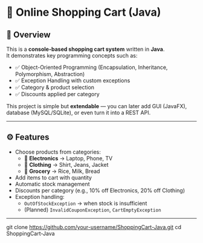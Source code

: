 # 🛒 Online Shopping Cart (Java)

## 📌 Overview
This is a **console-based shopping cart system** written in **Java**.  
It demonstrates key programming concepts such as:  
- ✅ Object-Oriented Programming (Encapsulation, Inheritance, Polymorphism, Abstraction)  
- ✅ Exception Handling with custom exceptions  
- ✅ Category & product selection  
- ✅ Discounts applied per category  

This project is simple but **extendable** — you can later add GUI (JavaFX), database (MySQL/SQLite), or even turn it into a REST API.

---

## ⚙️ Features
- Choose products from categories:  
  - 📱 **Electronics** → Laptop, Phone, TV  
  - 👕 **Clothing** → Shirt, Jeans, Jacket  
  - 🥖 **Grocery** → Rice, Milk, Bread  
- Add items to cart with quantity  
- Automatic stock management  
- Discounts per category (e.g., 10% off Electronics, 20% off Clothing)  
- Exception handling:  
  - `OutOfStockException` → when stock is insufficient  
  - (Planned) `InvalidCouponException`, `CartEmptyException`  

---


git clone https://github.com/your-username/ShoppingCart-Java.git
cd ShoppingCart-Java
